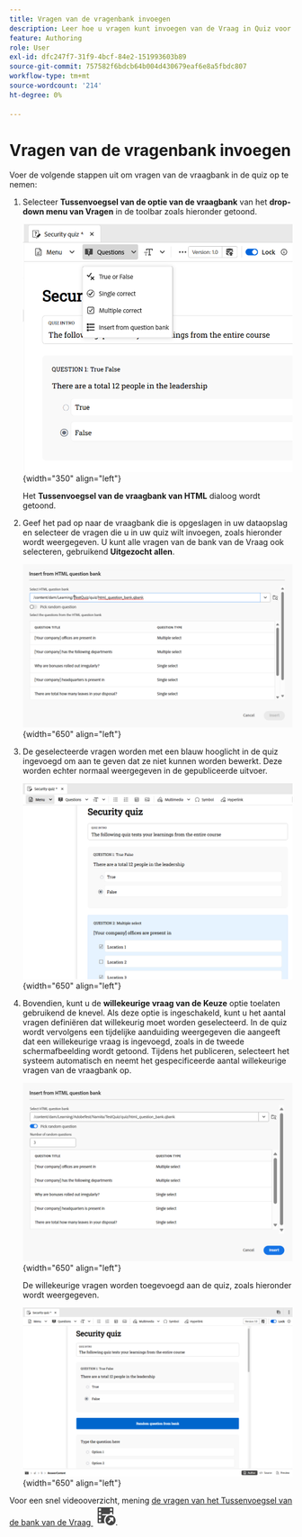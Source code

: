 ```yaml
---
title: Vragen van de vragenbank invoegen
description: Leer hoe u vragen kunt invoegen van de Vraag in Quiz voor producttraining en leren
feature: Authoring
role: User
exl-id: dfc247f7-31f9-4bcf-84e2-151993603b89
source-git-commit: 757582f6bdcb64b004d430679eaf6e8a5fbdc807
workflow-type: tm+mt
source-wordcount: '214'
ht-degree: 0%

---
```


# Vragen van de vragenbank invoegen

Voer de volgende stappen uit om vragen van de vraagbank in de quiz op te nemen:

1. Selecteer **Tussenvoegsel van de optie van de vraagbank** van het **drop-down menu van Vragen** in de toolbar zoals hieronder getoond.

   ![](assets/insert-from-question-bank.png){width="350" align="left"}

   Het **Tussenvoegsel van de vraagbank van HTML** dialoog wordt getoond.

1. Geef het pad op naar de vraagbank die is opgeslagen in uw dataopslag en selecteer de vragen die u in uw quiz wilt invoegen, zoals hieronder wordt weergegeven. U kunt alle vragen van de bank van de Vraag ook selecteren, gebruikend **Uitgezocht allen**.

   ![](assets/question-bank.png){width="650" align="left"}

1. De geselecteerde vragen worden met een blauw hooglicht in de quiz ingevoegd om aan te geven dat ze niet kunnen worden bewerkt. Deze worden echter normaal weergegeven in de gepubliceerde uitvoer.

   ![](assets/specific-questions.png){width="650" align="left"}

1. Bovendien, kunt u de **willekeurige vraag van de Keuze** optie toelaten gebruikend de knevel. Als deze optie is ingeschakeld, kunt u het aantal vragen definiëren dat willekeurig moet worden geselecteerd. In de quiz wordt vervolgens een tijdelijke aanduiding weergegeven die aangeeft dat een willekeurige vraag is ingevoegd, zoals in de tweede schermafbeelding wordt getoond. Tijdens het publiceren, selecteert het systeem automatisch en neemt het gespecificeerde aantal willekeurige vragen van de vraagbank op.

   ![](assets/random-question-question-bank.png){width="650" align="left"}

   De willekeurige vragen worden toegevoegd aan de quiz, zoals hieronder wordt weergegeven.

   ![](assets/inserted-question.png){width="650" align="left"}


Voor een snel videooverzicht, mening [&#x200B; de vragen van het Tussenvoegsel van de bank van de Vraag &#x200B;](https://video.tv.adobe.com/v/3475212/learning-content-aem-guides) ![](assets/Smock_VideoCheckedOut_18_N.svg).
